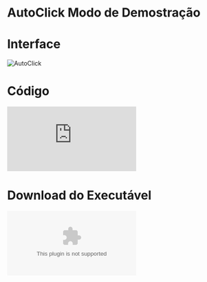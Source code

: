 # AutoClick Modo de Demostração

# Interface
![AutoClick](https://user-images.githubusercontent.com/87013843/158858372-c024fbe5-30eb-4f79-a25d-c9dc83298663.png)

# Código
![Click Aqui para ver o Código do Programa](https://github.com/GeovaneDev/Programa/blob/main/AutoClick.cpp)

# Download do Executável
![Click Aqui para baixar o Executável](https://raw.githubusercontent.com/GeovaneDev/Programa/main/AutoClick.exe)
